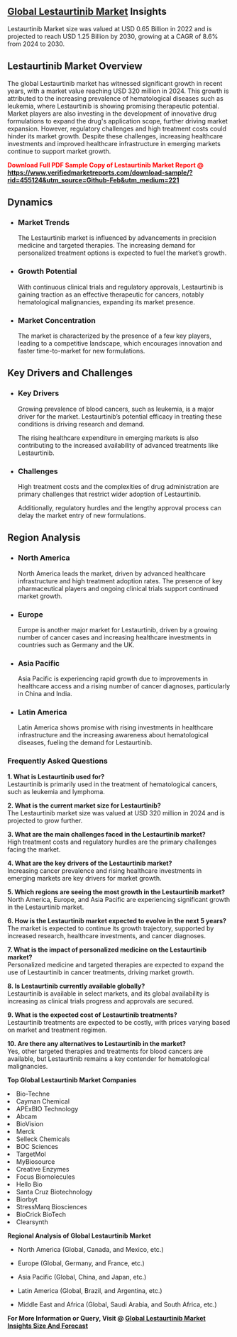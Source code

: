 <h2><a href="https://www.verifiedmarketreports.com/download-sample/?rid=455124&amp;utm_source=Github&amp;utm_medium=221" target="_blank">Global Lestaurtinib Market</a> Insights</h2><p>Lestaurtinib Market size was valued at USD 0.65 Billion in 2022 and is projected to reach USD 1.25 Billion by 2030, growing at a CAGR of 8.6% from 2024 to 2030.</p><p> <h2>Lestaurtinib Market Overview</h2> <p>The global Lestaurtinib market has witnessed significant growth in recent years, with a market value reaching USD 320 million in 2024. This growth is attributed to the increasing prevalence of hematological diseases such as leukemia, where Lestaurtinib is showing promising therapeutic potential. Market players are also investing in the development of innovative drug formulations to expand the drug's application scope, further driving market expansion. However, regulatory challenges and high treatment costs could hinder its market growth. Despite these challenges, increasing healthcare investments and improved healthcare infrastructure in emerging markets continue to support market growth.</p> <p><strong><p><span class=""><span style="color: #ff0000;"><strong>Download Full PDF Sample Copy of Lestaurtinib Market Report</strong> @ </span><a href="https://www.verifiedmarketreports.com/download-sample/?rid=455124&amp;utm_source=Github-Feb&amp;utm_medium=221" target="_blank">https://www.verifiedmarketreports.com/download-sample/?rid=455124&amp;utm_source=Github-Feb&amp;utm_medium=221</a></span></p></strong></p> <h2>Dynamics</h2> <ul> <li><h3>Market Trends</h3> The Lestaurtinib market is influenced by advancements in precision medicine and targeted therapies. The increasing demand for personalized treatment options is expected to fuel the market’s growth.</li> <li><h3>Growth Potential</h3> With continuous clinical trials and regulatory approvals, Lestaurtinib is gaining traction as an effective therapeutic for cancers, notably hematological malignancies, expanding its market presence.</li> <li><h3>Market Concentration</h3> The market is characterized by the presence of a few key players, leading to a competitive landscape, which encourages innovation and faster time-to-market for new formulations.</li> </ul> <h2>Key Drivers and Challenges</h2> <ul> <li><h3>Key Drivers</h3> <p>Growing prevalence of blood cancers, such as leukemia, is a major driver for the market. Lestaurtinib’s potential efficacy in treating these conditions is driving research and demand.</p> <p>The rising healthcare expenditure in emerging markets is also contributing to the increased availability of advanced treatments like Lestaurtinib.</p></li> <li><h3>Challenges</h3> <p>High treatment costs and the complexities of drug administration are primary challenges that restrict wider adoption of Lestaurtinib.</p> <p>Additionally, regulatory hurdles and the lengthy approval process can delay the market entry of new formulations.</p></li> </ul> <h2>Region Analysis</h2> <ul> <li><h3>North America</h3> North America leads the market, driven by advanced healthcare infrastructure and high treatment adoption rates. The presence of key pharmaceutical players and ongoing clinical trials support continued market growth.</li> <li><h3>Europe</h3> Europe is another major market for Lestaurtinib, driven by a growing number of cancer cases and increasing healthcare investments in countries such as Germany and the UK.</li> <li><h3>Asia Pacific</h3> Asia Pacific is experiencing rapid growth due to improvements in healthcare access and a rising number of cancer diagnoses, particularly in China and India.</li> <li><h3>Latin America</h3> Latin America shows promise with rising investments in healthcare infrastructure and the increasing awareness about hematological diseases, fueling the demand for Lestaurtinib.</li> </ul> <h3>Frequently Asked Questions</h3> <p><strong>1. What is Lestaurtinib used for?</strong><br>Lestaurtinib is primarily used in the treatment of hematological cancers, such as leukemia and lymphoma.</p> <p><strong>2. What is the current market size for Lestaurtinib?</strong><br>The Lestaurtinib market size was valued at USD 320 million in 2024 and is projected to grow further.</p> <p><strong>3. What are the main challenges faced in the Lestaurtinib market?</strong><br>High treatment costs and regulatory hurdles are the primary challenges facing the market.</p> <p><strong>4. What are the key drivers of the Lestaurtinib market?</strong><br>Increasing cancer prevalence and rising healthcare investments in emerging markets are key drivers for market growth.</p> <p><strong>5. Which regions are seeing the most growth in the Lestaurtinib market?</strong><br>North America, Europe, and Asia Pacific are experiencing significant growth in the Lestaurtinib market.</p> <p><strong>6. How is the Lestaurtinib market expected to evolve in the next 5 years?</strong><br>The market is expected to continue its growth trajectory, supported by increased research, healthcare investments, and cancer diagnoses.</p> <p><strong>7. What is the impact of personalized medicine on the Lestaurtinib market?</strong><br>Personalized medicine and targeted therapies are expected to expand the use of Lestaurtinib in cancer treatments, driving market growth.</p> <p><strong>8. Is Lestaurtinib currently available globally?</strong><br>Lestaurtinib is available in select markets, and its global availability is increasing as clinical trials progress and approvals are secured.</p> <p><strong>9. What is the expected cost of Lestaurtinib treatments?</strong><br>Lestaurtinib treatments are expected to be costly, with prices varying based on market and treatment regimen.</p> <p><strong>10. Are there any alternatives to Lestaurtinib in the market?</strong><br>Yes, other targeted therapies and treatments for blood cancers are available, but Lestaurtinib remains a key contender for hematological malignancies.</p> </p><p><strong>Top Global Lestaurtinib Market Companies</strong></p><div data-test-id=""><p><li>Bio-Techne</li><li> Cayman Chemical</li><li> APExBIO Technology</li><li> Abcam</li><li> BioVision</li><li> Merck</li><li> Selleck Chemicals</li><li> BOC Sciences</li><li> TargetMol</li><li> MyBiosource</li><li> Creative Enzymes</li><li> Focus Biomolecules</li><li> Hello Bio</li><li> Santa Cruz Biotechnology</li><li> Biorbyt</li><li> StressMarq Biosciences</li><li> BioCrick BioTech</li><li> Clearsynth</li></p><div><strong>Regional Analysis of&nbsp;Global Lestaurtinib Market</strong></div><ul><li dir="ltr"><p dir="ltr">North America&nbsp;(Global, Canada, and Mexico, etc.)</p></li><li dir="ltr"><p dir="ltr">Europe (Global, Germany, and France, etc.)</p></li><li dir="ltr"><p dir="ltr">Asia Pacific&nbsp;(Global, China, and Japan, etc.)</p></li><li dir="ltr"><p dir="ltr">Latin America&nbsp;(Global, Brazil, and Argentina, etc.)</p></li><li dir="ltr">Middle East and Africa&nbsp;(Global, Saudi Arabia, and South Africa, etc.)</li></ul><p><strong>For More Information or Query, Visit @&nbsp;</strong><strong><a href="https://www.verifiedmarketreports.com/product/lestaurtinib-market/?utm_source=Github&amp;utm_medium=221" target="_blank">Global Lestaurtinib Market Insights Size And Forecast</a></strong></p></div>
